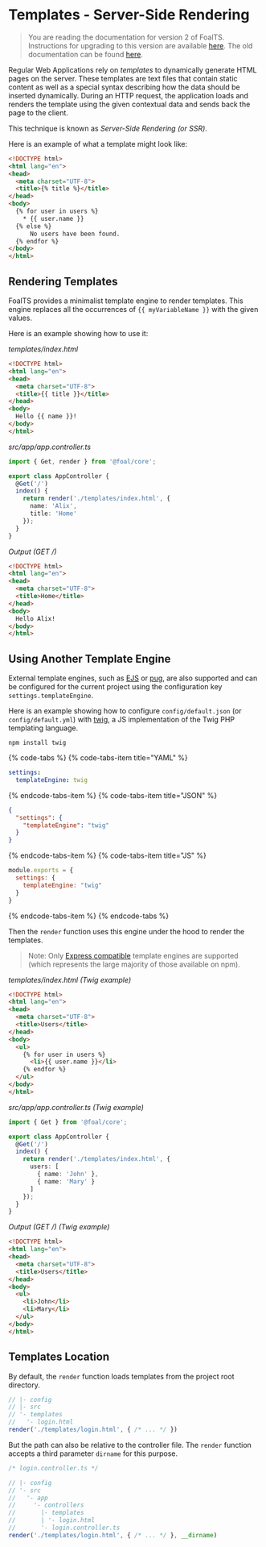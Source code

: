 # Templates - Server-Side Rendering

> You are reading the documentation for version 2 of FoalTS. Instructions for upgrading to this version are available [here](../upgrade-to-v2/index.md). The old documentation can be found [here](https://github.com/FoalTS/foal/tree/v1/docs).

Regular Web Applications rely on _templates_ to dynamically generate HTML pages on the server. These templates are text files that contain static content as well as a special syntax describing how the data should be inserted dynamically. During an HTTP request, the application loads and renders the template using the given contextual data and sends back the page to the client.

This technique is known as _Server-Side Rendering (or SSR)_.

Here is an example of what a template might look like:

```html
<!DOCTYPE html>
<html lang="en">
<head>
  <meta charset="UTF-8">
  <title>{% title %}</title>
</head>
<body>
  {% for user in users %}
    * {{ user.name }}
  {% else %}
      No users have been found.
  {% endfor %}
</body>
</html>
```

## Rendering Templates

FoalTS provides a minimalist template engine to render templates. This engine replaces all the occurrences of `{{ myVariableName }}` with the given values.

Here is an example showing how to use it:

*templates/index.html*
```html
<!DOCTYPE html>
<html lang="en">
<head>
  <meta charset="UTF-8">
  <title>{{ title }}</title>
</head>
<body>
  Hello {{ name }}!
</body>
</html>
```

*src/app/app.controller.ts*
```typescript
import { Get, render } from '@foal/core';

export class AppController {
  @Get('/')
  index() {
    return render('./templates/index.html', {
      name: 'Alix',
      title: 'Home'
    });
  }
}
```

*Output (GET /)*
```html
<!DOCTYPE html>
<html lang="en">
<head>
  <meta charset="UTF-8">
  <title>Home</title>
</head>
<body>
  Hello Alix!
</body>
</html>
```

## Using Another Template Engine

External template engines, such as [EJS](https://www.npmjs.com/package/ejs) or [pug](https://www.npmjs.com/package/pug), are also supported and can be configured for the current project using the configuration key `settings.templateEngine`.

Here is an example showing how to configure `config/default.json` (or `config/default.yml`) with [twig](https://www.npmjs.com/package/twig), a JS implementation of the Twig PHP templating language.

```
npm install twig
```

{% code-tabs %}
{% code-tabs-item title="YAML" %}
```yaml
settings:
  templateEngine: twig
```
{% endcode-tabs-item %}
{% code-tabs-item title="JSON" %}
```json
{
  "settings": {
    "templateEngine": "twig"
  }
}
```
{% endcode-tabs-item %}
{% code-tabs-item title="JS" %}
```javascript
module.exports = {
  settings: {
    templateEngine: "twig"
  }
}
```
{% endcode-tabs-item %}
{% endcode-tabs %}

Then the `render` function uses this engine under the hood to render the templates.

> Note: Only [Express compatible](https://expressjs.com/en/resources/template-engines.html) template engines are supported (which represents the large majority of those available on npm).

*templates/index.html (Twig example)*
```html
<!DOCTYPE html>
<html lang="en">
<head>
  <meta charset="UTF-8">
  <title>Users</title>
</head>
<body>
  <ul>
    {% for user in users %}
      <li>{{ user.name }}</li>
    {% endfor %}
  </ul>
</body>
</html>
```

*src/app/app.controller.ts (Twig example)*
```typescript
import { Get } from '@foal/core';

export class AppController {
  @Get('/')
  index() {
    return render('./templates/index.html', {
      users: [
        { name: 'John' },
        { name: 'Mary' }
      ]
    });
  }
}
```

*Output (GET /) (Twig example)*
```html
<!DOCTYPE html>
<html lang="en">
<head>
  <meta charset="UTF-8">
  <title>Users</title>
</head>
<body>
  <ul>
    <li>John</li>
    <li>Mary</li>
  </ul>
</body>
</html>
```

## Templates Location

By default, the `render` function loads templates from the project root directory.

```typescript
// |- config
// |- src
// '- templates
//   '- login.html
render('./templates/login.html', { /* ... */ })
```

But the path can also be relative to the controller file. The `render` function accepts a third parameter `dirname` for this purpose.

```typescript
/* login.controller.ts */

// |- config
// '- src
//   '- app
//     '- controllers
//       |- templates
//       | '- login.html
//       '- login.controller.ts
render('./templates/login.html', { /* ... */ }, __dirname)
```